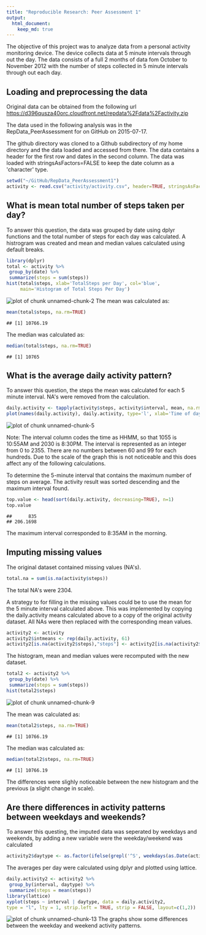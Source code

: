 ```yaml
---
title: "Reproducible Research: Peer Assessment 1"
output: 
  html_document:
    keep_md: true
---
```


The objective of this project was to analyze data from a personal activity monitoring device. The device collects data at 5 minute intervals through out the day. The data consists of a full 2 months of data fom October to November 2012 with the number of steps collected in 5 minute intervals through out each day.

## Loading and preprocessing the data

Original data can be obtained from the following url 
https://d396qusza40orc.cloudfront.net/repdata%2Fdata%2Factivity.zip

The data used in the following analysis was in the RepData_PeerAssessment for on GitHub on 2015-07-17.

The github directory was cloned to a Github subdirectory of my home directory and the data loaded and accessed from there.  The data contains a header for the first row and dates in the second column.  The data was loaded with stringsAsFactors=FALSE to keep the date column as a 'character' type.

```r
setwd("~/GitHub/RepData_PeerAssessment1")
activity <- read.csv("activity/activity.csv", header=TRUE, stringsAsFactors=FALSE)
```


## What is mean total number of steps taken per day?

To answer this question, the data was grouped by date using dplyr functions and the total number of steps for each day was calculated.  A histrogram was created and mean and median values calculated using default breaks.

```r
library(dplyr)
total <- activity %>%
 group_by(date) %>%
 summarize(steps = sum(steps))
hist(total$steps, xlab='TotalSteps per Day', col='blue',
     main='Histogram of Total Steps Per Day')
```

![plot of chunk unnamed-chunk-2](figure/unnamed-chunk-2-1.png) 
The mean was calculated as:

```r
mean(total$steps, na.rm=TRUE)
```

```
## [1] 10766.19
```
The median was calculated as:

```r
median(total$steps, na.rm=TRUE)
```

```
## [1] 10765
```



## What is the average daily activity pattern?

To answer this question, the steps the mean was calculated for each 5 minute interval. NA's were removed from the calculation. 


```r
daily.activity <- tapply(activity$steps, activity$interval, mean, na.rm=TRUE)
plot(names(daily.activity), daily.activity, type='l', xlab='Time of day', ylab='Average Steps')
```

![plot of chunk unnamed-chunk-5](figure/unnamed-chunk-5-1.png) 

Note: The interval column codes the time as HHMM, so that 1055 is 10:55AM and 2030 is 8:30PM.  The interval is represented as an integer from 0 to 2355.  There are no numbers between 60 and 99 for each hundreds.  Due to the scale of the graph this is not noticeable and this does affect any of the following calculations.  

To determine the 5-minute interval that contains the maximum number of steps on average.  The activity result was sorted descending and the maximum interval found.

```r
top.value <- head(sort(daily.activity, decreasing=TRUE), n=1)
top.value
```

```
##      835 
## 206.1698
```
The maximum interval corresponded to 8:35AM in the morning. 

## Imputing missing values

The original dataset contained missing values (NA's).

```r
total.na = sum(is.na(activity$steps))
```
The total NA's were 2304. 

A strategy to for filling in the missing values could be to use the mean for the 5 minute interval calculated above.
This was implemented by copying the daily.activity means calculated above to a copy of the original activity dataset. All NAs were then replaced with the corresponding mean values.


```r
activity2 <- activity
activity2$intmeans <- rep(daily.activity, 61)
activity2[is.na(activity2$steps),"steps"] <- activity2[is.na(activity2$steps), "intmeans"]
```
The histogram, mean and median values were recomputed with the new dataset.

```r
total2 <- activity2 %>%
 group_by(date) %>%
 summarize(steps = sum(steps))
hist(total2$steps)
```

![plot of chunk unnamed-chunk-9](figure/unnamed-chunk-9-1.png) 

The mean was calculated as:

```r
mean(total2$steps, na.rm=TRUE)
```

```
## [1] 10766.19
```
The median was calculated as:

```r
median(total2$steps, na.rm=TRUE)
```

```
## [1] 10766.19
```
The differences were slighly noticeable between the new histogram and the previous (a slight change in scale).

## Are there differences in activity patterns between weekdays and weekends?
To answer this questing, the imputed data was seperated by weekdays and weekends, by adding a new variable were the weekday/weekend was calculated

```r
activity2$daytype <- as.factor(ifelse(grepl('^S', weekdays(as.Date(activity2$date))), "weekend", "weekday"))
```
The averages per day were calculated using dplyr and plotted using lattice.

```r
daily.activity2 <- activity2 %>%
 group_by(interval, daytype) %>%
 summarize(steps = mean(steps))
library(lattice)
xyplot(steps ~ interval | daytype, data = daily.activity2,
type = "l", lty = 1, strip.left = TRUE, strip = FALSE, layout=c(1,2))
```

![plot of chunk unnamed-chunk-13](figure/unnamed-chunk-13-1.png) 
The graphs show some differences between the weekday and weekend activity patterns.

